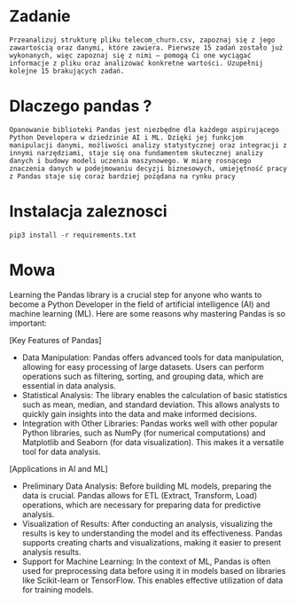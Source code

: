 # Zadanie
`Przeanalizuj strukturę pliku telecom_churn.csv, zapoznaj się z jego zawartością oraz danymi, które zawiera. Pierwsze 15 zadań zostało już wykonanych, więc zapoznaj się z nimi – pomogą Ci one wyciągać informacje z pliku oraz analizować konkretne wartości. Uzupełnij kolejne 15 brakujących zadań.`

# Dlaczego pandas ?

`Opanowanie biblioteki Pandas jest niezbędne dla każdego aspirującego Python Developera w dziedzinie AI i ML. Dzięki jej funkcjom manipulacji danymi, możliwości analizy statystycznej oraz integracji z innymi narzędziami, staje się ona fundamentem skutecznej analizy danych i budowy modeli uczenia maszynowego. W miarę rosnącego znaczenia danych w podejmowaniu decyzji biznesowych, umiejętność pracy z Pandas staje się coraz bardziej pożądana na rynku pracy`

# Instalacja zaleznosci 

`pip3 install -r requirements.txt`

# Mowa
Learning the Pandas library is a crucial step for anyone who wants to become a Python Developer in the field of artificial intelligence (AI) and machine learning (ML). Here are some reasons why mastering Pandas is so important:

[Key Features of Pandas]

- Data Manipulation: Pandas offers advanced tools for data manipulation, allowing for easy processing of large datasets. Users can perform operations such as filtering, sorting, and grouping data, which are essential in data analysis.
- Statistical Analysis: The library enables the calculation of basic statistics such as mean, median, and standard deviation. This allows analysts to quickly gain insights into the data and make informed decisions.
- Integration with Other Libraries: Pandas works well with other popular Python libraries, such as NumPy (for numerical computations) and Matplotlib and Seaborn (for data visualization). This makes it a versatile tool for data analysis.

[Applications in AI and ML]
- Preliminary Data Analysis: Before building ML models, preparing the data is crucial. Pandas allows for ETL (Extract, Transform, Load) operations, which are necessary for preparing data for predictive analysis.
- Visualization of Results: After conducting an analysis, visualizing the results is key to understanding the model and its effectiveness. Pandas supports creating charts and visualizations, making it easier to present analysis results.
- Support for Machine Learning: In the context of ML, Pandas is often used for preprocessing data before using it in models based on libraries like Scikit-learn or TensorFlow. This enables effective utilization of data for training models.